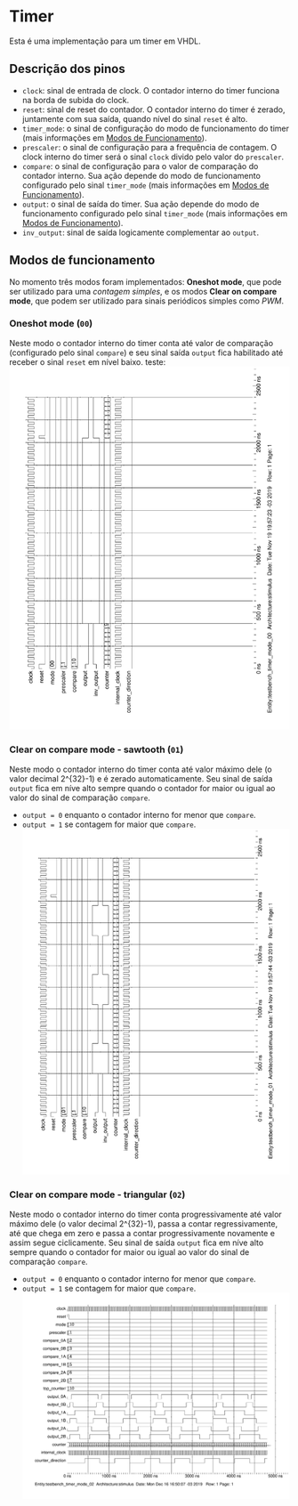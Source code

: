 # Timer

Esta é uma implementação para um timer em VHDL.

## Descrição dos pinos

- `clock`: sinal de entrada de clock. O contador interno do timer funciona na borda de subida do clock.
- `reset`: sinal de reset do contador. O contador interno do timer é zerado, juntamente com sua saída, quando nível do sinal `reset` é alto.
- `timer_mode`: o sinal de configuração do modo de funcionamento do timer (mais informações em [Modos de Funcionamento](#modos-de-funcionamento)).
- `prescaler`: o sinal de configuração para a frequência de contagem. O clock interno do timer será o sinal `clock` divido pelo valor do `prescaler`.
- `compare`: o sinal de configuração para o valor de comparação do contador interno. Sua ação depende do modo de funcionamento configurado pelo sinal `timer_mode` (mais informações em [Modos de Funcionamento](#modos-de-funcionamento)).
- `output`: o sinal de saída do timer. Sua ação depende do modo de funcionamento configurado pelo sinal `timer_mode` (mais informações em [Modos de Funcionamento](#modos-de-funcionamento)).
- `inv_output`: sinal de saída logicamente complementar ao `output`.


## Modos de funcionamento
No momento três modos foram implementados: __Oneshot mode__, que pode ser utilizado para uma _contagem simples_, e os modos __Clear on compare mode__, que podem ser utilizado para sinais periódicos simples como _PWM_.

### Oneshot mode (`00`)
Neste modo o contador interno do timer conta até valor de comparação (configurado pelo sinal `compare`) e seu sinal saída `output` fica habilitado até receber o sinal `reset` em nível baixo.
teste:
![Simulation of mode 00](testbench_timer_mode_00_wave.jpg)

### Clear on compare mode - sawtooth (`01`)
Neste modo o contador interno do timer conta até valor máximo dele (o valor decimal 2^{32}-1) e é zerado automaticamente. Seu sinal de saída `output` fica em níve alto sempre quando o contador for maior ou igual ao valor do sinal de comparação `compare`.  
- `output = 0` enquanto o contador interno for menor que `compare`.
- `output = 1` se contagem for maior que `compare`.
![Simulation of mode 01](testbench_timer_mode_01_wave.jpg)

### Clear on compare mode - triangular (`02`)
Neste modo o contador interno do timer conta progressivamente até valor máximo dele (o valor decimal 2^{32}-1), passa a contar regressivamente, até que chega em zero e passa a contar progressivamente novamente e assim segue ciclicamente. Seu sinal de saída `output` fica em níve alto sempre quando o contador for maior ou igual ao valor do sinal de comparação `compare`.  
- `output = 0` enquanto o contador interno for menor que `compare`.
- `output = 1` se contagem for maior que `compare`.
![Simulation of mode 02](testbench_timer_mode_02_wave.jpg)

